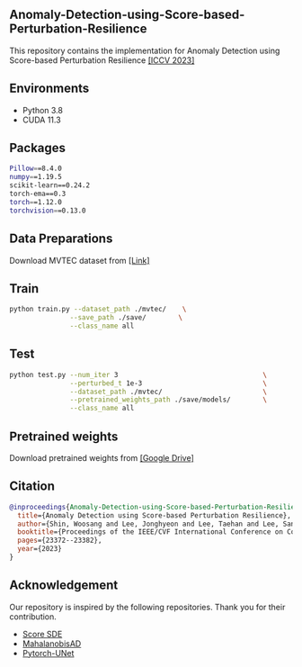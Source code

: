 ## Anomaly-Detection-using-Score-based-Perturbation-Resilience
This repository contains the implementation for Anomaly Detection using Score-based Perturbation Resilience
[[ICCV 2023]](https://openaccess.thecvf.com/content/ICCV2023/papers/Shin_Anomaly_Detection_using_Score-based_Perturbation_Resilience_ICCV_2023_paper.pdf)
## Environments 
- Python 3.8
- CUDA 11.3
## Packages
```bash
Pillow==8.4.0
numpy==1.19.5
scikit-learn==0.24.2
torch-ema==0.3
torch==1.12.0
torchvision==0.13.0
```
## Data Preparations
Download MVTEC dataset from [[Link]](https://www.mvtec.com/company/research/datasets/mvtec-ad)
## Train
```bash
python train.py --dataset_path ./mvtec/    \
               --save_path ./save/        \
               --class_name all
```
## Test
```bash
python test.py --num_iter 3                                    \
               --perturbed_t 1e-3                              \
               --dataset_path ./mvtec/                         \
               --pretrained_weights_path ./save/models/        \
               --class_name all
```
## Pretrained weights
Download pretrained weights from [[Google Drive]](https://drive.google.com/drive/folders/1fvF1RFeOCWIraWhTUu71ZX1TX5Za8_kb?usp=drive_link)
## Citation
``` bibtex
@inproceedings{Anomaly-Detection-using-Score-based-Perturbation-Resilience,
  title={Anomaly Detection using Score-based Perturbation Resilience},
  author={Shin, Woosang and Lee, Jonghyeon and Lee, Taehan and Lee, Sangmoon and Yun, Jong Pil},
  booktitle={Proceedings of the IEEE/CVF International Conference on Computer Vision},
  pages={23372--23382},
  year={2023}
}
```
## Acknowledgement
Our repository is inspired by the following repositories. Thank you for their contribution.
- [Score SDE](https://github.com/yang-song/score_sde)
- [MahalanobisAD](https://github.com/byungjae89/MahalanobisAD-pytorch)
- [Pytorch-UNet](https://github.com/milesial/Pytorch-UNet)

